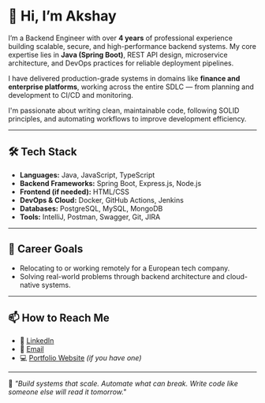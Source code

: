 # 👋 Hi, I’m Akshay

I’m a Backend Engineer with over **4 years** of professional experience building scalable, secure, and high-performance backend systems. My core expertise lies in **Java (Spring Boot)**, REST API design, microservice architecture, and DevOps practices for reliable deployment pipelines.

I have delivered production-grade systems in domains like **finance and enterprise platforms**, working across the entire SDLC — from planning and development to CI/CD and monitoring.

I'm passionate about writing clean, maintainable code, following SOLID principles, and automating workflows to improve development efficiency.

---

## 🛠 Tech Stack

- **Languages:** Java, JavaScript, TypeScript  
- **Backend Frameworks:** Spring Boot, Express.js, Node.js  
- **Frontend (if needed):** HTML/CSS  
- **DevOps & Cloud:** Docker, GitHub Actions, Jenkins  
- **Databases:** PostgreSQL, MySQL, MongoDB  
- **Tools:** IntelliJ, Postman, Swagger, Git, JIRA  
---

## 🎯 Career Goals

- Relocating to or working remotely for a European tech company.
- Solving real-world problems through backend architecture and cloud-native systems.

---

## 📫 How to Reach Me

- 💼 [LinkedIn](www.linkedin.com/in/akshay-kamble-s4994)  
- 📧 [Email](mailto:akshay98kamble@gmail.com)  
- 💻 [Portfolio Website](https://akshaykamble98.github.io/akshaykamble.github.io) *(if you have one)*

---

🧠 *"Build systems that scale. Automate what can break. Write code like someone else will read it tomorrow."*

